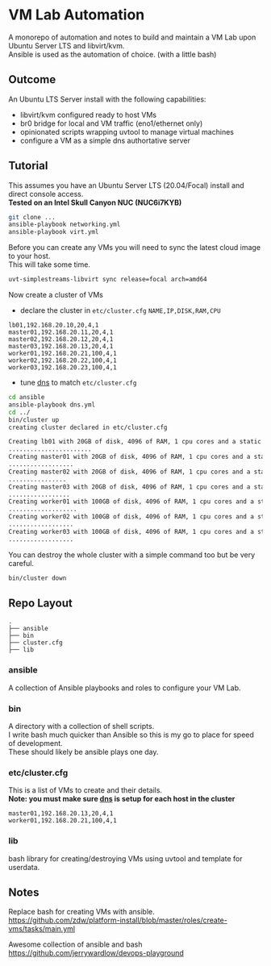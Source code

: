 # VM Lab Automation

A monorepo of automation and notes to build and maintain a VM Lab upon Ubuntu Server LTS and libvirt/kvm.  
Ansible is used as the automation of choice. (with a little bash)

## Outcome

An Ubuntu LTS Server install with the following capabilities:

* libvirt/kvm configured ready to host VMs
* br0 bridge for local and VM traffic (eno1/ethernet only)
* opinionated scripts wrapping uvtool to manage virtual machines
* configure a VM as a simple dns authortative server

## Tutorial

This assumes you have an Ubuntu Server LTS (20.04/Focal) install and direct console access.  
**Tested on an Intel Skull Canyon NUC (NUC6i7KYB)**

```bash
git clone ...
ansible-playbook networking.yml
ansible-playbook virt.yml
```

Before you can create any VMs you will need to sync the latest cloud image to your host.  
This will take some time.
```bash
uvt-simplestreams-libvirt sync release=focal arch=amd64
```

Now create a cluster of VMs

* declare the cluster in `etc/cluster.cfg`
  `NAME,IP,DISK,RAM,CPU`

```
lb01,192.168.20.10,20,4,1
master01,192.168.20.11,20,4,1
master02,192.168.20.12,20,4,1
master03,192.168.20.13,20,4,1
worker01,192.168.20.21,100,4,1
worker02,192.168.20.22,100,4,1
worker03,192.168.20.23,100,4,1
```
* tune [dns](https://github.com/aussielunix/homelab/blob/master/ansible/files/etc_hosts) to match `etc/cluster.cfg`

```bash
cd ansible
ansible-playbook dns.yml
cd ../
bin/cluster up
creating cluster declared in etc/cluster.cfg

Creating lb01 with 20GB of disk, 4096 of RAM, 1 cpu cores and a static ip 192.168.20.10
.......................
Creating master01 with 20GB of disk, 4096 of RAM, 1 cpu cores and a static ip 192.168.20.11
..................
Creating master02 with 20GB of disk, 4096 of RAM, 1 cpu cores and a static ip 192.168.20.12
................
Creating master03 with 20GB of disk, 4096 of RAM, 1 cpu cores and a static ip 192.168.20.13
.................
Creating worker01 with 100GB of disk, 4096 of RAM, 1 cpu cores and a static ip 192.168.20.21
...................
Creating worker02 with 100GB of disk, 4096 of RAM, 1 cpu cores and a static ip 192.168.20.22
..................
Creating worker03 with 100GB of disk, 4096 of RAM, 1 cpu cores and a static ip 192.168.20.23
..................
```

You can destroy the whole cluster with a simple command too but be very careful.

```bash
bin/cluster down
```

## Repo Layout

```
.
├── ansible
├── bin
├── cluster.cfg
├── lib
```

### ansible

A collection of Ansible playbooks and roles to configure your VM Lab.

### bin

A directory with a collection of shell scripts.  
I write bash much quicker than Ansible so this is my go to place for speed of development.  
These should likely be ansible plays one day.

### etc/cluster.cfg

This is a list of VMs to create and their details.  
**Note: you must make sure [dns](https://github.com/aussielunix/homelab/blob/master/ansible/files/etc_hosts) is setup for each host in the cluster**

```
master01,192.168.20.13,20,4,1
worker01,192.168.20.21,100,4,1
```

### lib

bash library for creating/destroying VMs using uvtool and template for userdata.

## Notes

Replace bash for creating VMs with ansible.
https://github.com/zdw/platform-install/blob/master/roles/create-vms/tasks/main.yml

Awesome collection of ansible and bash
https://github.com/jerrywardlow/devops-playground
